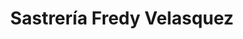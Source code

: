 ---
title: "Sastrería Fredy Velasquez"
url: /puerto-la-cruz/sastreria-fredy-velasquez/
shop: sastre
---